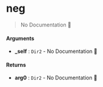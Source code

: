 # neg

> No Documentation 🚧

#### Arguments

- **\_self** : `Dir2` \- No Documentation 🚧

#### Returns

- **arg0** : `Dir2` \- No Documentation 🚧